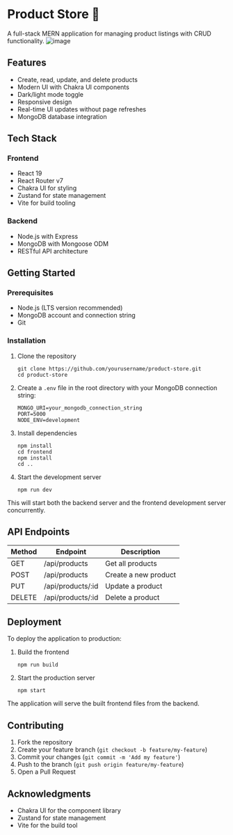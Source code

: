 # Product Store 🛒

A full-stack MERN application for managing product listings with CRUD functionality.
![image](https://github.com/user-attachments/assets/6cc4e07b-332b-43e1-b0f0-cf5b39501a7e)



## Features

- Create, read, update, and delete products
- Modern UI with Chakra UI components
- Dark/light mode toggle
- Responsive design
- Real-time UI updates without page refreshes
- MongoDB database integration

## Tech Stack

### Frontend
- React 19
- React Router v7
- Chakra UI for styling
- Zustand for state management
- Vite for build tooling

### Backend
- Node.js with Express
- MongoDB with Mongoose ODM
- RESTful API architecture

## Getting Started

### Prerequisites

- Node.js (LTS version recommended)
- MongoDB account and connection string
- Git

### Installation

1. Clone the repository
   ```
   git clone https://github.com/yourusername/product-store.git
   cd product-store
   ```

2. Create a `.env` file in the root directory with your MongoDB connection string:
   ```
   MONGO_URI=your_mongodb_connection_string
   PORT=5000
   NODE_ENV=development
   ```

3. Install dependencies
   ```
   npm install
   cd frontend
   npm install
   cd ..
   ```

4. Start the development server
   ```
   npm run dev
   ```

This will start both the backend server and the frontend development server concurrently.

## API Endpoints

| Method | Endpoint        | Description          |
|--------|-----------------|----------------------|
| GET    | /api/products   | Get all products     |
| POST   | /api/products   | Create a new product |
| PUT    | /api/products/:id | Update a product   |
| DELETE | /api/products/:id | Delete a product   |

## Deployment

To deploy the application to production:

1. Build the frontend
   ```
   npm run build
   ```

2. Start the production server
   ```
   npm start
   ```

The application will serve the built frontend files from the backend.

## Contributing

1. Fork the repository
2. Create your feature branch (`git checkout -b feature/my-feature`)
3. Commit your changes (`git commit -m 'Add my feature'`)
4. Push to the branch (`git push origin feature/my-feature`)
5. Open a Pull Request

## Acknowledgments

- Chakra UI for the component library
- Zustand for state management
- Vite for the build tool
